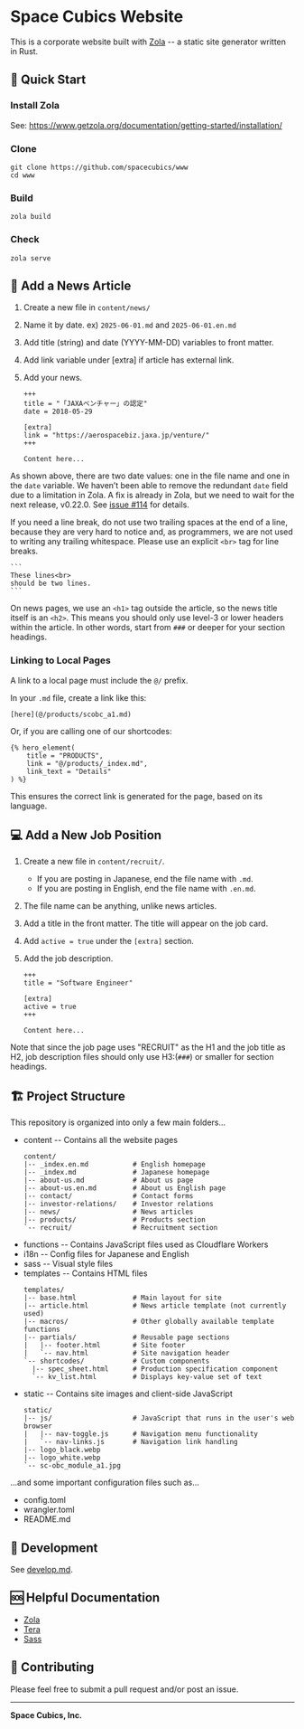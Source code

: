 # Space Cubics Website

This is a corporate website built with [Zola](https://www.getzola.org/) --
a static site generator written in Rust.

## 🚀 Quick Start


### Install Zola

See: https://www.getzola.org/documentation/getting-started/installation/

### Clone

```
git clone https://github.com/spacecubics/www
cd www
```

### Build

```
zola build
```

### Check

```
zola serve
```

## 📰 Add a News Article
1. Create a new file in `content/news/`
2. Name it by date. ex) `2025-06-01.md` and `2025-06-01.en.md`
3. Add title (string) and date (YYYY-MM-DD) variables to front matter.
4. Add link variable under [extra] if article has external link.
5. Add your news.

   ```
   +++
   title = "「JAXAベンチャー」の認定"
   date = 2018-05-29

   [extra]
   link = "https://aerospacebiz.jaxa.jp/venture/"
   +++

   Content here...
   ```

As shown above, there are two date values: one in the file name and
one in the `date` variable. We haven’t been able to remove the
redundant `date` field due to a limitation in Zola. A fix is already
in Zola, but we need to wait for the next release, v0.22.0.  See
[issue #114](https://github.com/spacecubics/www/issues/114) for
details.

If you need a line break, do not use two trailing spaces at the end of
a line, because they are very hard to notice and, as programmers, we
are not used to writing any trailing whitespace. Please use an
explicit `<br>` tag for line breaks.

    ```
    These lines<br>
    should be two lines.
    ```

On news pages, we use an `<h1>` tag outside the article, so the news
title itself is an `<h2>`. This means you should only use level-3 or
lower headers within the article. In other words, start from `###` or
deeper for your section headings.

### Linking to Local Pages

A link to a local page must include the `@/` prefix.

In your `.md` file, create a link like this:

```
[here](@/products/scobc_a1.md)
```

Or, if you are calling one of our shortcodes:

```
{% hero_element(
    title = "PRODUCTS",
    link = "@/products/_index.md",
    link_text = "Details"
) %}
```

This ensures the correct link is generated for the page, based on its
language.

## 💻 Add a New Job Position
1. Create a new file in `content/recruit/`.
   - If you are posting in Japanese, end the file name with `.md`.
   - If you are posting in English, end the file name with `.en.md`.
2. The file name can be anything, unlike news articles.
3. Add a title in the front matter. The title will appear on the job card.
4. Add `active = true` under the `[extra]` section.
5. Add the job description.

   ```
   +++
   title = "Software Engineer"

   [extra]
   active = true
   +++

   Content here...
   ```

Note that since the job page uses "RECRUIT" as the H1 and the job
title as H2, job description files should only use H3:(`###`) or
smaller for section headings.

## 🏗️ Project Structure

This repository is organized into only a few main folders...

- content -- Contains all the website pages
  ```
  content/
  |-- _index.en.md           # English homepage
  |-- _index.md              # Japanese homepage
  |-- about-us.md            # About us page
  |-- about-us.en.md         # About us English page
  |-- contact/               # Contact forms
  |-- investor-relations/    # Investor relations
  |-- news/                  # News articles
  |-- products/              # Products section
  `-- recruit/               # Recruitment section
  ```
- functions -- Contains JavaScript files used as Cloudflare Workers
- i18n -- Config files for Japanese and English
- sass -- Visual style files
- templates -- Contains HTML files
  ```
  templates/
  |-- base.html              # Main layout for site
  |-- article.html           # News article template (not currently used)
  |-- macros/                # Other globally available template functions
  |-- partials/              # Reusable page sections
  |   |-- footer.html        # Site footer
  |   `-- nav.html           # Site navigation header
  `-- shortcodes/            # Custom components
    |-- spec_sheet.html      # Production specification component
    `-- kv_list.html         # Displays key-value set of text
  ```
- static -- Contains site images and client-side JavaScript
  ```
  static/
  |-- js/                    # JavaScript that runs in the user's web browser
  |   |-- nav-toggle.js      # Navigation menu functionality
  |   `-- nav-links.js       # Navigation link handling
  |-- logo_black.webp
  |-- logo_white.webp
  `-- sc-obc_module_a1.jpg
  ```

...and some important configuration files such as...

- config.toml
- wrangler.toml
- README.md

## 🔧 Development

See [develop.md](doc/develop.md).

## 🆘 Helpful Documentation
- [Zola](https://www.getzola.org/documentation/)
- [Tera](https://docs.rs/tera/latest/tera/)
- [Sass](https://sass-lang.com/documentation/)

## 🙌 Contributing

Please feel free to submit a pull request and/or post an issue.

---

**Space Cubics, Inc.**
